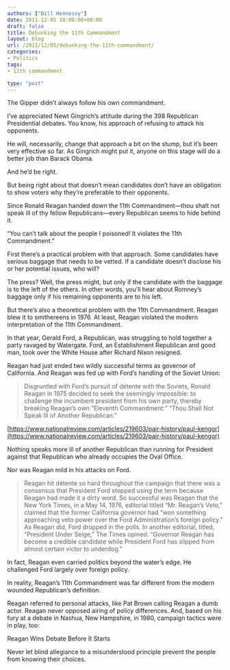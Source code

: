 ```yaml
---
authors: ["Bill Hennessy"]
date: 2011-12-05 18:00:00+00:00
draft: false
title: Debunking the 11th Commandment
layout: blog
url: /2011/12/05/debunking-the-11th-commandment/
categories:
- Politics
tags:
- 11th commandment

type: "post"
---
```


The Gipper didn’t always follow his own commandment.

I’ve appreciated Newt Gingrich’s attitude during the 398 Republican Presidential debates. You know, his approach of refusing to attack his opponents. 

He will, necessarily, change that approach a bit on the stump, but it’s been very effective so far. As Gingrich might put it, anyone on this stage will do a better job than Barack Obama. 

And he’d be right. 

But being right about that doesn’t mean candidates don’t have an obligation to show voters why they’re preferable to their opponents. 

Since Ronald Reagan handed down the 11th Commandment—thou shalt not speak ill of thy fellow Republicans—every Republican seems to hide behind it. 

“You can’t talk about the people I poisoned! It violates the 11th Commandment.”

First there’s a practical problem with that approach. Some candidates have serious baggage that needs to be vetted. If a candidate doesn’t disclose his or her potential issues, who will? 

The press? Well, the press might, but only if the candidate with the baggage is to the left of the others. In other words, you’ll hear about Romney’s baggage only if his remaining opponents are to his left. 

But there’s also a theoretical problem with the 11th Commandment. Reagan blew it to smithereens in 1976. At least, Reagan violated the modern interpretation of the 11th Commandment. 

In that year, Gerald Ford, a Republican, was struggling to hold together a party ravaged by Watergate. Ford, an Establishment Republican and good man, took over the White House after Richard Nixon resigned. 

Reagan had just ended two wildly successful terms as governor of California. And Reagan was fed up with Ford’s handling of the Soviet Union:



> Disgruntled with Ford’s pursuit of détente with the Soviets, Ronald Reagan in 1975 decided to seek the seemingly impossible: to challenge the incumbent president from his own party, thereby breaking Reagan’s own “Eleventh Commandment:” “Thou Shall Not Speak Ill of Another Republican.” 

[https://www.nationalreview.com/articles/219603/pair-history/paul-kengor](https://www.nationalreview.com/articles/219603/pair-history/paul-kengor)





Nothing speaks more ill of another Republican than running for President against that Republican who already occupies the Oval Office.

Nor was Reagan mild in his attacks on Ford.



> Reagan hit détente so hard throughout the campaign that there was a consensus that President Ford stopped using the term because Reagan had made it a dirty word. So successful was Reagan that the New York Times, in a May 14, 1976, editorial titled “Mr. Reagan’s Veto,” claimed that the former California governor had “won something approaching veto power over the Ford Administration’s foreign policy.” As Reagan did, Ford dropped in the polls. In another editorial, titled, “President Under Seige,” The Times opined: “Governor Reagan has become a credible candidate while President Ford has slipped from almost certain victor to underdog.”





In fact, Reagan even carried politics beyond the water’s edge. He challenged Ford largely over foreign policy. 

In reality, Reagan’s 11th Commandment was far different from the modern wounded Republican’s definition. 

Reagan referred to personal attacks, like Pat Brown calling Reagan a dumb actor. Reagan never opposed airing of policy differences. And, based on his fury at a debate in Nashua, New Hampshire, in 1980, campaign tactics were in play, too:



Reagan Wins Debate Before It Starts





Never let blind allegiance to a misunderstood principle prevent the people from knowing their choices.

